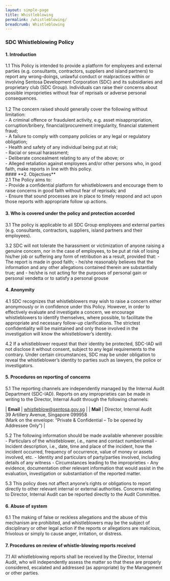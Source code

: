 ```yaml
---
layout: simple-page
title: Whistleblowing
permalink: /whistleblowing/
breadcrumb: Whistleblowing
---
```

### **SDC Whistleblowing Policy**

#### **1. Introduction**
<div class="WBpage_contentStyle">
    <span class="WBpage_indentStyle">1.1 </span> <span>This Policy is intended to provide a platform for employees and external parties (e.g. consultants, contractors, suppliers and island partners) to report any wrong-doings, unlawful conduct or malpractices within or involving Sentosa Development Corporation (SDC) and its subsidiaries and proprietary club (SDC Group). Individuals can raise their concerns about possible improprieties without fear of reprisals or adverse personal consequences.</span>
    <span style="clear: both"></span>
</div><br>

<div class="WBpage_contentStyle">
    <span class="WBpage_indentStyle">1.2</span> <span>The concern raised should generally cover the following without limitation:<br>
    - A criminal offence or fraudulent activity, e.g. asset misappropriation, corruption/bribery, financial/procurement irregularity, financial statement fraud;<br>
    - A failure to comply with company policies or any legal or regulatory obligation;<br>
    - Health and safety of any individual being put at risk;<br>
    - Racial or sexual harassment;<br>
    - Deliberate concealment relating to any of the above; or<br>
    - Alleged retaliation against employees and/or other persons who, in good faith, make reports in line with this policy.</span>
</div>
#### **2. Objectives**
<div class="WBpage_contentStyle">
    <span class="WBpage_indentStyle">2.1</span> <span> The Policy aims to:<br>
    - Provide a confidential platform for whistleblowers and encourage them to raise concerns in good faith without fear of reprisals; and<br>
    - Ensure that sound processes are in place to timely respond and act upon those reports with appropriate follow up actions.</span>
</div>

#### **3. Who is covered under the policy and protection accorded**
3.1 The policy is applicable to all SDC Group employees and external parties (e.g. consultants, contractors, suppliers, island partners and their employees).

3.2 SDC will not tolerate the harassment or victimization of anyone raising a genuine concern, nor in the case of employees, to be put at risk of losing his/her job or suffering     any form of retribution as a result, provided that:
    - The report is made in good faith;
    - he/she reasonably believes that the information and any other allegations contained therein are substantially true; and
    - he/she is not acting for the purposes of personal gain or personal vendetta or to satisfy a personal grouse

#### **4. Anonymity**
4.1 SDC recognizes that whistleblowers may wish to raise a concern either anonymously or in confidence under this Policy. However, in order to effectively evaluate and               investigate a concern, we encourage whistleblowers to identify themselves, where possible, to facilitate the appropriate and necessary follow-up clarifications. The             strictest confidentiality will be maintained and only those involved in the investigation will know the whistleblower’s identity.

4.2 If a whistleblower request that their identity be protected, SDC-IAD will not disclose it without consent, subject to any legal requirements to the contrary. Under certain       circumstances, SDC may be under obligation to reveal the whistleblower’s identity to parties such as lawyers, the police or investigators.

#### **5. Procedures on reporting of concerns**
5.1 The reporting channels are independently managed by the Internal Audit Department (SDC-IAD). Reports on any improprieties can be made in writing to the Director, Internal       Audit through the following channels:

| **Email** | <whistleblow@sentosa.gov.sg> |
| **Mail**  | Director, Internal Audit <br>39 Artillery Avenue, Singapore 099958 <br>(Mark on the envelope: “Private & Confidential – To be opened by Addressee Only”)  |

5.2 The following information should be made available whenever possible:
    - Particulars of the whistleblower, i.e., name and contact number/email
    - Incident description, i.e., date, time and place of the incident, how the incident occurred, frequency of occurrence, value of money or assets involved, etc.
    - Identity and particulars of party/parties involved, including details of any witness
    - Circumstances leading to the improprieties
    - Any evidence, documentation other relevant information that would assist in the evaluation, investigation or substantiation of the reported matter.

5.3 This policy does not affect anyone’s rights or obligations to report directly to other relevant internal or external authorities. Concerns relating to Director, Internal         Audit can be reported directly to the Audit Committee.

#### **6. Abuse of system**
6.1 The making of false or reckless allegations and the abuse of this mechanism are prohibited, and whistleblowers may be the subject of disciplinary or other legal action if       the reports or allegations are malicious, frivolous or simply to cause anger, irritation, or distress.

#### **7. Procedures on review of whistle-blowing reports received**
7.1 All whistleblowing reports shall be received by the Director, Internal Audit, who will independently assess the matter so that these are properly considered, escalated and       addressed (as appropriate) by the Management or other parties.
